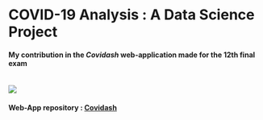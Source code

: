 # COVID-19 Analysis : A Data Science Project

#### My contribution in the _Covidash_ web-application made for the 12th final exam
<br>
<a href = "https://colab.research.google.com/drive/12SBxJ_N1TLJgc6pZVy9G-vgZY3k2w_Aa?usp=sharing">
<img src='https://img.shields.io/static/v1?label=View%20presentation%20on&message=google%20colab&color=ffa31a&style=for-the-badge' />
</a> 

#### Web-App repository : **[Covidash](https://github.com/anandrajaram21/covidash)** 

